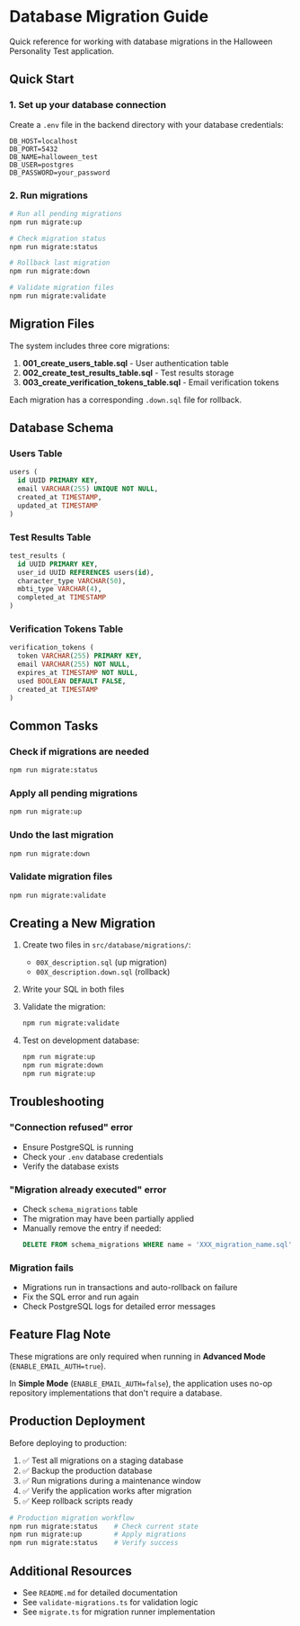 # Database Migration Guide

Quick reference for working with database migrations in the Halloween Personality Test application.

## Quick Start

### 1. Set up your database connection

Create a `.env` file in the backend directory with your database credentials:

```env
DB_HOST=localhost
DB_PORT=5432
DB_NAME=halloween_test
DB_USER=postgres
DB_PASSWORD=your_password
```

### 2. Run migrations

```bash
# Run all pending migrations
npm run migrate:up

# Check migration status
npm run migrate:status

# Rollback last migration
npm run migrate:down

# Validate migration files
npm run migrate:validate
```

## Migration Files

The system includes three core migrations:

1. **001_create_users_table.sql** - User authentication table
2. **002_create_test_results_table.sql** - Test results storage
3. **003_create_verification_tokens_table.sql** - Email verification tokens

Each migration has a corresponding `.down.sql` file for rollback.

## Database Schema

### Users Table
```sql
users (
  id UUID PRIMARY KEY,
  email VARCHAR(255) UNIQUE NOT NULL,
  created_at TIMESTAMP,
  updated_at TIMESTAMP
)
```

### Test Results Table
```sql
test_results (
  id UUID PRIMARY KEY,
  user_id UUID REFERENCES users(id),
  character_type VARCHAR(50),
  mbti_type VARCHAR(4),
  completed_at TIMESTAMP
)
```

### Verification Tokens Table
```sql
verification_tokens (
  token VARCHAR(255) PRIMARY KEY,
  email VARCHAR(255) NOT NULL,
  expires_at TIMESTAMP NOT NULL,
  used BOOLEAN DEFAULT FALSE,
  created_at TIMESTAMP
)
```

## Common Tasks

### Check if migrations are needed
```bash
npm run migrate:status
```

### Apply all pending migrations
```bash
npm run migrate:up
```

### Undo the last migration
```bash
npm run migrate:down
```

### Validate migration files
```bash
npm run migrate:validate
```

## Creating a New Migration

1. Create two files in `src/database/migrations/`:
   - `00X_description.sql` (up migration)
   - `00X_description.down.sql` (rollback)

2. Write your SQL in both files

3. Validate the migration:
   ```bash
   npm run migrate:validate
   ```

4. Test on development database:
   ```bash
   npm run migrate:up
   npm run migrate:down
   npm run migrate:up
   ```

## Troubleshooting

### "Connection refused" error
- Ensure PostgreSQL is running
- Check your `.env` database credentials
- Verify the database exists

### "Migration already executed" error
- Check `schema_migrations` table
- The migration may have been partially applied
- Manually remove the entry if needed:
  ```sql
  DELETE FROM schema_migrations WHERE name = 'XXX_migration_name.sql';
  ```

### Migration fails
- Migrations run in transactions and auto-rollback on failure
- Fix the SQL error and run again
- Check PostgreSQL logs for detailed error messages

## Feature Flag Note

These migrations are only required when running in **Advanced Mode** (`ENABLE_EMAIL_AUTH=true`).

In **Simple Mode** (`ENABLE_EMAIL_AUTH=false`), the application uses no-op repository implementations that don't require a database.

## Production Deployment

Before deploying to production:

1. ✅ Test all migrations on a staging database
2. ✅ Backup the production database
3. ✅ Run migrations during a maintenance window
4. ✅ Verify the application works after migration
5. ✅ Keep rollback scripts ready

```bash
# Production migration workflow
npm run migrate:status    # Check current state
npm run migrate:up        # Apply migrations
npm run migrate:status    # Verify success
```

## Additional Resources

- See `README.md` for detailed documentation
- See `validate-migrations.ts` for validation logic
- See `migrate.ts` for migration runner implementation
